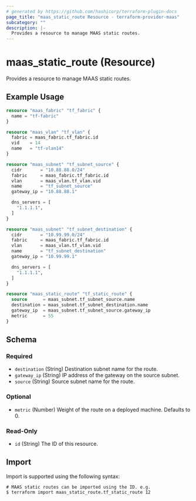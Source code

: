 ```yaml
---
# generated by https://github.com/hashicorp/terraform-plugin-docs
page_title: "maas_static_route Resource - terraform-provider-maas"
subcategory: ""
description: |-
  Provides a resource to manage MAAS static routes.
---
```


# maas_static_route (Resource)

Provides a resource to manage MAAS static routes.

## Example Usage

```terraform
resource "maas_fabric" "tf_fabric" {
  name = "tf-fabric"
}

resource "maas_vlan" "tf_vlan" {
  fabric = maas_fabric.tf_fabric.id
  vid    = 14
  name   = "tf-vlan14"
}

resource "maas_subnet" "tf_subnet_source" {
  cidr       = "10.88.88.0/24"
  fabric     = maas_fabric.tf_fabric.id
  vlan       = maas_vlan.tf_vlan.vid
  name       = "tf_subnet_source"
  gateway_ip = "10.88.88.1"

  dns_servers = [
    "1.1.1.1",
  ]
}

resource "maas_subnet" "tf_subnet_destination" {
  cidr       = "10.99.99.0/24"
  fabric     = maas_fabric.tf_fabric.id
  vlan       = maas_vlan.tf_vlan.vid
  name       = "tf_subnet_destination"
  gateway_ip = "10.99.99.1"

  dns_servers = [
    "1.1.1.1",
  ]
}

resource "maas_static_route" "tf_static_route" {
  source      = maas_subnet.tf_subnet_source.name
  destination = maas_subnet.tf_subnet_destination.name
  gateway_ip  = maas_subnet.tf_subnet_source.gateway_ip
  metric      = 55
}
```

<!-- schema generated by tfplugindocs -->
## Schema

### Required

- `destination` (String) Destination subnet name for the route.
- `gateway_ip` (String) IP address of the gateway on the source subnet.
- `source` (String) Source subnet name for the route.

### Optional

- `metric` (Number) Weight of the route on a deployed machine. Defaults to 0.

### Read-Only

- `id` (String) The ID of this resource.

## Import

Import is supported using the following syntax:

```shell
# MAAS static routes can be imported using the ID. e.g.
$ terraform import maas_static_route.tf_static_route 12
```
